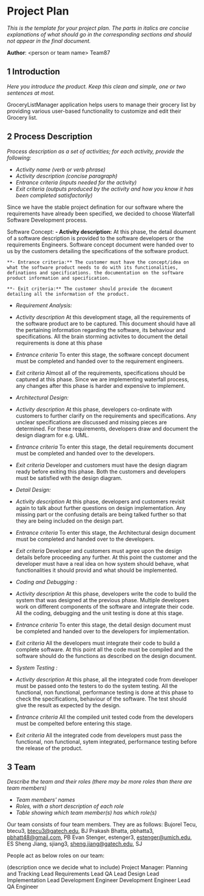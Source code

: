 # Project Plan

*This is the template for your project plan. The parts in italics are concise explanations of what should go in the corresponding sections and should not appear in the final document.*

**Author**: \<person or team name\>
Team87

## 1 Introduction

*Here you introduce the product. Keep this  clean and simple, one or two sentences at most.*

GroceryListManager application helps users to manage their grocery list by providing various user-based functionality to customize and edit their Grocery list. 

## 2 Process Description

*Process description as a set of activities; for each activity, provide the following:*

- *Activity name (verb or verb phrase)*
- *Activity description (concise paragraph)*
- *Entrance criteria (inputs needed for the activity)*
- *Exit criteria (outputs produced by the activity and how you know it has been completed satisfactorily)*

Since we have the stable project defination for our software where the requirements have already been specified, we decided to choose Waterfall Software Development process. 

Software Concept:
	**- Activity description:** At this phase, the detail doument of a software description is provided to the software developers or the requirements Engineers. Software concept document were handed over to us by the customers detailing the specifications of the software product.

	**- Entrance criteria:** The customer must have the concept/idea on what the software product needs to do with its functionalities, definations and specifications. the documentation on the software product information and specification.

	**- Exit criteria:** The customer should provide the document detailing all the information of the product.


- *Requirement Analysis:*
- *Activity description*
	At this development stage, all the requirements of the software product are to be captured. This document should have all the pertaining information regarding the software, its behaviour and specifications. All the brain storming activites to document the detail requirements is done at this phase

- *Entrance criteria*
	To enter this stage, the software concept document must be completed and handed over to the requirement engineers.

- *Exit criteria*
	Almost all of the requirements, specifications should be captured at this phase. Since we are implementing waterfall process, any changes after this phase is harder and expensive to implement.  


- *Architectural Design:*
- *Activity description*
	At this phase, developers co-ordinate with customers to further clarify on the requirements and specifications. Any unclear specifications are discussed and missing pieces are determined. For these requirements, developers draw and document the design diagram for e.g. UML.

- *Entrance criteria*
	To enter this stage, the detail requirements document must be completed and handed over to the developers.

- *Exit criteria*
	Developer and customers must have the design diagram ready before exiting this phase. Both the customers and developers must be satisfied with the design diagram.  


- *Detail Design:*
- *Activity description*
	At this phase, developers and customers revisit again to talk about further questions on design implementation. Any missing part or the confusing details are being talked further so that they are being included on the design part.

- *Entrance criteria*
	To enter this stage, the Architectural design document must be completed and handed over to the developers.

- *Exit criteria*
	Developer and customers must agree upon the design details before proceeding any further. At this point the customer and the developer must have a real idea on how system should behave, what functionalities it should provid and what should be implemented.  


- *Coding and Debugging :*
- *Activity description*
	At this phase, developers write the code to build the system that was designed at the previous phase. Multiple developers work on different components of the software and integrate their code. All the coding, debugging and the unit testing is done at this stage.

- *Entrance criteria*
	To enter this stage, the detail design document must be completed and handed over to the developers for implementation.

- *Exit criteria*
	All the developers must integrate their code to build a complete software. At this point all the code must be compiled and the software should do the functions as described on the design document. 


- *System Testing :*
- *Activity description*
	At this phase, all the integrated code from developer must be passed onto the testers to do the system testing. All the functional, non functional, performance testing is done at this phase to check the specifications, behaviour of the software. The test should give the result as expected by the design.

- *Entrance criteria*
	All the compiled unit tested code from the developers must be compelted before entering this stage.

- *Exit criteria*
	All the integrated code from developers must pass the functional, non functional, sytem integrated, performance testing before the release of the product. 




## 3 Team

*Describe the team and their roles (there may be more roles than there are team members)*
- *Team members' names*
- *Roles, with a short description of each role*
- *Table showing which team member(s) has which role(s)*

Our team consists of four team members. They are as follows:
Bujorel Tecu, btecu3, btecu3@gatech.edu, BJ
Prakash Bhatta, pbhatta3, pbhatt48@gmail.com, PB
Evan Stenger, estenger3, estenger@umich.edu, ES
Sheng Jiang, sjiang3, sheng.jiang@gatech.edu, SJ

People act as below roles on our team:

(description once we decide what to include)
Project Manager: 
Planning and Tracking Lead
Requirements Lead
QA Lead
Design Lead
Implementation Lead
Development Engineer
Development Engineer Lead
QA Engineer


